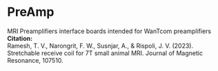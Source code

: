 # PreAmp
MRI Preamplifiers interface boards intended for WanTcom preamplifiers </br>
**Citation:**</br>
Ramesh, T. V., Narongrit, F. W., Susnjar, A., & Rispoli, J. V. (2023). Stretchable receive coil for 7T small animal MRI. Journal of Magnetic Resonance, 107510.
